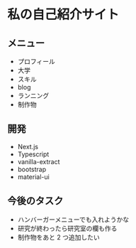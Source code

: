 # 私の自己紹介サイト

## メニュー

- プロフィール
- 大学
- スキル
- blog
- ランニング
- 制作物

## 開発

- Next.js
- Typescript
- vanilla-extract
- bootstrap
- material-ui

## 今後のタスク

- ハンバーガーメニューでも入れようかな
- 研究が終わったら研究室の欄も作る
- 制作物をあと 2 つ追加したい
